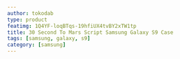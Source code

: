 ```yaml
---
author: tokodab
type: product
featimg: 1Q4YF-loqBTqs-19hfiUX4tvBY2xTW1tp
title: 30 Second To Mars Script Samsung Galaxy S9 Case
tags: [samsung, galaxy, s9]
category: [samsung]
---
```


